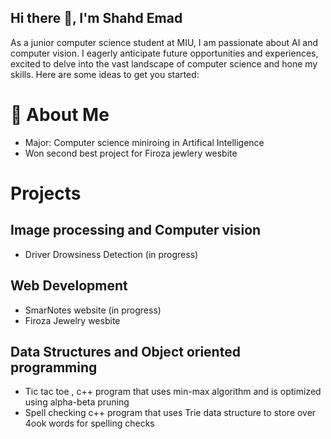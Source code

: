 ## Hi there 👋, I'm Shahd Emad

As a junior computer science student at MIU, I am passionate about AI and computer vision. I eagerly anticipate future opportunities and experiences, excited to delve into the vast landscape of computer science and hone my skills.
Here are some ideas to get you started:

# 🔭 About Me
- Major: Computer science miniroing in Artifical Intelligence
- Won second best project for Firoza jewlery wesbite 

# Projects
## Image processing and Computer vision
- Driver Drowsiness Detection (in progress)
  
## Web Development
- SmarNotes website (in progress)
- Firoza Jewelry wesbite
## Data Structures and Object oriented programming
- Tic tac toe , c++ program that uses min-max algorithm and is optimized using alpha-beta pruning
- Spell checking c++ program that uses Trie data structure to store over 4ook words for spelling checks 
